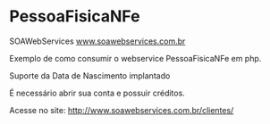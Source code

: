 # PessoaFisicaNFe
SOAWebServices www.soawebservices.com.br

Exemplo de como consumir o webservice PessoaFisicaNFe em php.

Suporte da Data de Nascimento implantado


É necessário abrir sua conta e possuir créditos.

Acesse no site: http://www.soawebservices.com.br/clientes/
